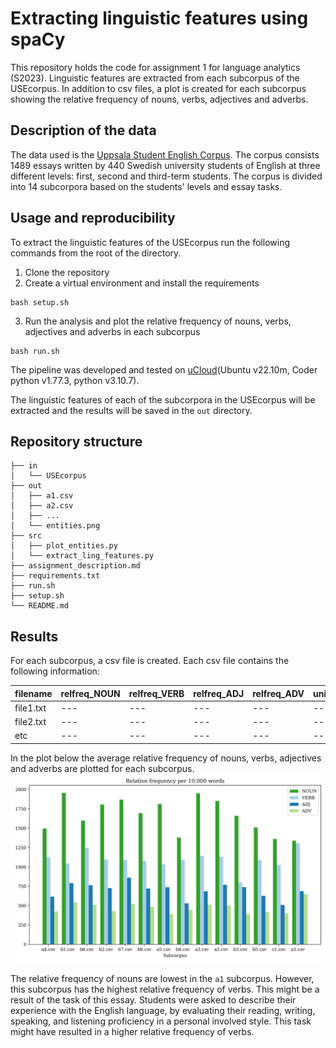 # Extracting linguistic features using spaCy
This repository holds the code for assignment 1 for language analytics (S2023). Linguistic features are extracted from each subcorpus of the USEcorpus. In addition to csv files, a plot is created for each subcorpus showing the relative frequency of nouns, verbs, adjectives and adverbs.

## Description of the data
The data used is the [Uppsala Student English Corpus](https://ota.bodleian.ox.ac.uk/repository/xmlui/handle/20.500.12024/2457). The corpus consists 1489 essays written by 440 Swedish university students of English at three different levels: first, second and third-term students. The corpus is divided into 14 subcorpora based on the students' levels and essay tasks.

## Usage and reproducibility
To extract the linguistic features of the USEcorpus run the following commands from the root of the directory.

1. Clone the repository
2. Create a virtual environment and install the requirements
```
bash setup.sh
```
3. Run the analysis and plot the relative frequency of nouns, verbs, adjectives and adverbs in each subcorpus
```
bash run.sh
```

The pipeline was developed and tested on [uCloud](https://cloud.sdu.dk/app/dashboard)(Ubuntu v22.10m, Coder python v1.77.3, python v3.10.7).

The linguistic features of each of the subcorpora in the USEcorpus will be extracted and the results will be saved in the `out` directory.

## Repository structure
```
├── in                                
│   └── USEcorpus
├── out                                 
│   ├── a1.csv
│   ├── a2.csv
│   ├── ...
│   └── entities.png
├── src
│   ├── plot_entities.py
│   └── extract_ling_features.py            
├── assignment_description.md
├── requirements.txt       
├── run.sh
├── setup.sh      
└── README.md                           
```


## Results
For each subcorpus, a csv file is created. Each csv file contains the following information:

filename|relfreq_NOUN|relfreq_VERB|relfreq_ADJ|relfreq_ADV|unique_PERSON|unique_LOC|unique_ORG
|---|---|---|---|---|---|---|---|
|file1.txt|---|---|---|---|---|---|---|
|file2.txt|---|---|---|---|---|---|---|
|etc|---|---|---|---|---|---|---|


In the plot below the average relative frequency of nouns, verbs, adjectives and adverbs are plotted for each subcorpus.
![rel freq plot](out/entities.png)

The relative frequency of nouns are lowest in the `a1` subcorpus. However, this subcorpus has the highest relative frequency of verbs. This might be a result of the task of this essay. Students were asked to describe their experience with the English language, by evaluating their reading, writing, speaking, and listening proficiency in a personal involved style. This task might have resulted in a higher relative frequency of verbs.
